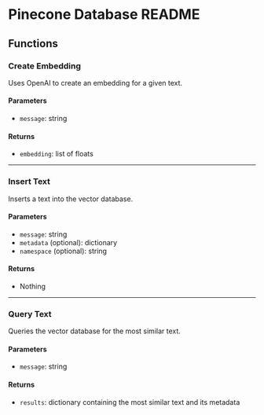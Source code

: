 # Pinecone Database README

## Functions

### Create Embedding

Uses OpenAI to create an embedding for a given text.

#### Parameters

-   `message`: string

#### Returns

-   `embedding`: list of floats

---

### Insert Text

Inserts a text into the vector database.

#### Parameters

-   `message`: string
-   `metadata` (optional): dictionary
-   `namespace` (optional): string

#### Returns

-   Nothing

---

### Query Text

Queries the vector database for the most similar text.

#### Parameters

-   `message`: string

#### Returns

-   `results`: dictionary containing the most similar text and its metadata
